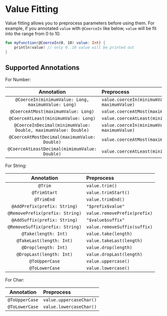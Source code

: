 # Value Fitting

Value fitting allows you to preprocess parameters before using them.
For example, if you annotated `value` with `@CoerceIn` like below, `value` will be fit into the range from 0 to 10.

```kotlin
fun myFunction(@CoerceIn(0, 10) value: Int) {
    println(value) // only 0..10 value will be printed out
}
```

## Supported Annotations

For Number:

|                           Annotation                           | Preprocess                                   |
|:--------------------------------------------------------------:|:---------------------------------------------|
|      `@CoerceIn(minimumValue: Long, maximumValue: Long)`       | `value.coerceIn(minimumValue, maximumValue)` |
|              `@CoerceAtMost(maximumValue: Long)`               | `value.coerceAtMost(maximumValue)`           |
|              `@CoerceAtLeast(minimumValue: Long)`              | `value.coerceAtLeast(minimumValue)`          |
| `@CoerceInDecimal(minimumValue: Double, maximumValue: Double)` | `value.coerceIn(minimumValue, maximumValue)` |
|          `@CoerceAtMostDecimal(maximumValue: Double)`          | `value.coerceAtMost(maximumValue)`           |
|         `@CoerceAtLeastDecimal(mimimumValue: Double)`          | `value.coerceAtLeast(minimumValue)`          |

For String:

|           Annotation            | Preprocess                   |
|:-------------------------------:|:-----------------------------|
|             `@Trim`             | `value.trim()`               |
|          `@TrimStart`           | `value.trimStart()`          |
|           `@TrimEnd`            | `value.trimEnd()`            |
|  `@AddPrefix(prefix: String)`   | `"$prefix$value"`            |
| `@RemovePrefix(prefix: String)` | `value.removePrefix(prefix)` |
|  `@AddSuffix(prefix: String)`   | `"$value$suffix"`            |
| `@RemoveSuffix(prefix: String)` | `value.removeSuffix(suffix)` |
|      `@Take(length: Int)`       | `value.take(length)`         |
|    `@TakeLast(length: Int)`     | `value.takeLast(length)`     |
|      `@Drop(length: Int)`       | `value.drop(length)`         |
|    `@DropLast(length: Int)`     | `value.dropLast(length)`     |
|         `@ToUpperCase`          | `value.uppercase()`          |
|         `@ToLowerCase`          | `value.lowercase()`          |

For Char:

|   Annotation   | Preprocess              |
|:--------------:|:------------------------|
| `@ToUpperCase` | `value.uppercaseChar()` |
| `@ToLowerCase` | `value.lowercaseChar()` |

